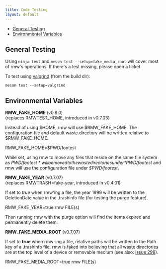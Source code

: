 ```yaml
---
title: Code Testing
layout: default
---
```

<ul>
  <li><a href="#general_testing">General Testing</a></li>
  <li><a href="#env_vars">Environmental Variables</a></li>
</ul>

<h2 id="general_testing">General Testing</h2>

Using <code class="w3-codespan">ninja test</code> and <code
class="w3-codespan">meson test --setup=fake_media_root</code> will
cover most of rmw's operations. If there's a test missing, please open
a ticket.

To test using [valgrind](https://www.valgrind.org/) (from the build dir):

<code class="w3-codespan">meson test --setup=valgrind</code>

<h2 id="env_vars">Environmental Variables</h2>
<div class="w3-panel w3-border">
  <p><b>RMW_FAKE_HOME</b> (v0.8.0)<br />
  (replaces RMWTEST_HOME, introduced in v0.7.03)</p>
Instead of using $HOME, rmw will use $RMW_FAKE_HOME. The configuration
file and default waste directory will be written relative to
$RMW_FAKE_HOME.

<p class="w3-code">
  RMW_FAKE_HOME=$PWD/footest
</p>

While set, using rmw to move any files that reside on the same file
system as *$PWD/footest* will be moved to the waste directories under
*$PWD/footest* and rmw will use the configuration file under
*$PWD/footest*.
</div>

<div class="w3-panel w3-border">
<p><b>RMW_FAKE_YEAR</b> (v0.7.07)<br />
(replaces RMWTRASH=fake-year, introduced in v0.4.01)</p>

If set to *true* when rmw'ing a file, the year 1999 will be written to
the DeletionDate value in the .trashinfo file (for testing the purge
feature).

<p class="w3-code">
  RMW_FAKE_YEAR=true rmw FILE(s)
</p>

Then running rmw with the purge option will find the items expired and
permanently delete them.
</div>

<div class="w3-panel w3-border">
<p><b>RMW_FAKE_MEDIA_ROOT</b> (v0.7.07)</p>

If set to **true** when rmw-ing a file, relative paths will be written
to the Path key of a .trashinfo file. rmw is faked into believing that
all waste directories are at the top level of a device or removable
medium (see also: <a
href="https://github.com/theimpossibleastronaut/rmw/issues/299">issue
299</a>).

<p class="w3-code">
RMW_FAKE_MEDIA_ROOT=true rmw FILE(s)
</p>
</div>


